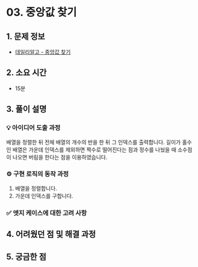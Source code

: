 # 03. 중앙값 찾기

## 1. 문제 정보
- [데일리알고 - 중앙값 찾기](https://dailyalgo.kr/ko/problems/178)

## 2. 소요 시간
- 15분

## 3. 풀이 설명
### 💡 아이디어 도출 과정

배열을 정렬한 뒤 전체 배열의 개수의 반을 한 뒤 그 인덱스를 출력합니다.
길이가 홀수인 배열은 가운데 인덱스를 제외하면 짝수로 떨어진다는 점과
정수를 나눴을 때 소수점이 나오면 버림을 한다는 점을 이용하였습니다.

### ⚙️ 구현 로직의 동작 과정

1. 배열을 정렬합니다.
2. 가운데 인덱스를 구합니다. 


### ✅ 엣지 케이스에 대한 고려 사항

## 4. 어려웠던 점 및 해결 과정

## 5. 궁금한 점

